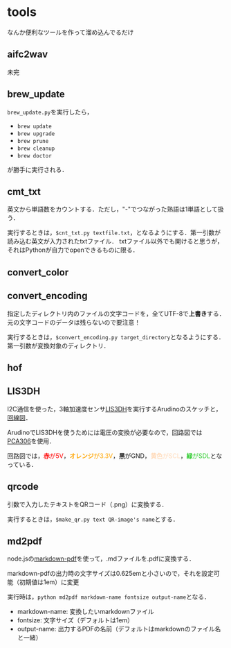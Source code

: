 # tools
なんか便利なツールを作って溜め込んでるだけ

## aifc2wav
未完

## brew_update
`brew_update.py`を実行したら，

- `brew update`
- `brew upgrade`
- `brew prune`
- `brew cleanup`
- `brew doctor`

が勝手に実行される．

## cmt_txt
英文から単語数をカウントする．ただし，"-"でつながった熟語は1単語として扱う．

実行するときは，`$cnt_txt.py textfile.txt`，となるようにする．第一引数が読み込む英文が入力されたtxtファイル．
txtファイル以外でも開けると思うが，それはPythonが自力でopenできるものに限る．

## convert_color

## convert_encoding
指定したディレクトリ内のファイルの文字コードを，全てUTF-8で**上書き**する．元の文字コードのデータは残らないので要注意！

実行するときは，`$convert_encoding.py target_directory`となるようにする．第一引数が変換対象のディレクトリ．

## hof

## LIS3DH
I2C通信を使った，3軸加速度センサ[LIS3DH](http://akizukidenshi.com/catalog/g/gK-06791/)を実行するArudinoのスケッチと，[回線図](./LIS3DH/wiring.jpg)．

ArudinoでLIS3DHを使うためには電圧の変換が必要なので，回路図では[PCA306](http://akizukidenshi.com/catalog/g/gM-05452/)を使用．

回路図では，<font color="Red">**赤**が5V</font>，<font color="Orange">**オレンジ**が3.3V</font>，**黒**がGND，<font color="PeachPuff">**黄色**がSCL</font>，<font color="LimeGreen">**緑**がSDL</font>となっている．

## qrcode
引数で入力したテキストをQRコード（.png）に変換する．

実行するときは，`$make_qr.py text QR-image's name`とする．

## md2pdf
node.jsの[markdown-pdf](https://github.com/alanshaw/markdown-pdf)を使って，.mdファイルを.pdfに変換する．

markdown-pdfの出力時の文字サイズは0.625emと小さいので，それを設定可能（初期値は1em）に変更

実行時は，`python md2pdf markdown-name fontsize output-name`となる．

- markdown-name: 変換したいmarkdownファイル
- fontsize: 文字サイズ（デフォルトは1em）
- output-name: 出力するPDFの名前（デフォルトはmarkdownのファイル名と一緒）